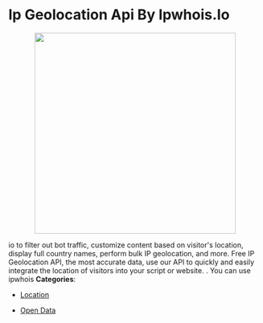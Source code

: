 # Ip Geolocation Api By Ipwhois.Io

<p align="center">
    <img width="400" src="https://raw.githubusercontent.com/awesome-apis/awesome-apis/apis/ip-geolocation-api-by-ipwhois-io/logo_256x256.png" />
</p>


io to filter out bot traffic, customize content based on visitor's location, display full country names, perform bulk IP geolocation, and more.  Free IP Geolocation API, the most accurate data, use our API to quickly and easily integrate the location of visitors into your script or website. . You can use ipwhois
**Categories**:

- [Location](https://github/awesome-apis/awesome-apis#location)

- [Open Data](https://github/awesome-apis/awesome-apis#open-data)



